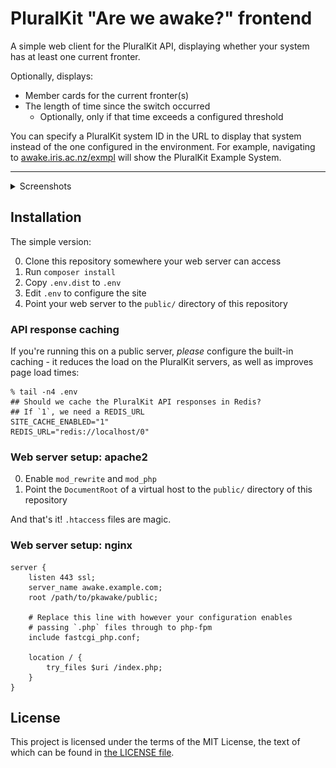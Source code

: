 # PluralKit "Are we awake?" frontend

A simple web client for the PluralKit API, displaying
whether your system has at least one current fronter.

Optionally, displays:

- Member cards for the current fronter(s)
- The length of time since the switch occurred
    - Optionally, only if that time exceeds a configured threshold

You can specify a PluralKit system ID in the URL to
display that system instead of the one configured in
the environment. For example, navigating to
[awake.iris.ac.nz/exmpl](https://awake.iris.ac.nz/exmpl)
will show the PluralKit Example System.

-----

<details>
<summary>Screenshots</summary>

**Awake:** (system has current fronters)

<p align="center" style="text-align:center">

[![Screenshot - awake (system has current fronters)](./img/screenshot-awake.png)](./img/screenshot-awake.png)

</p>

**Asleep:** (system is switched out)

<p align="center" style="text-align:center">

[![Screenshot - asleep (system is switched out)](./img/screenshot-asleep.png)](./img/screenshot-asleep.png)

</p>
</details>

## Installation

The simple version:

0. Clone this repository somewhere your web server can access
0. Run `composer install`
0. Copy `.env.dist` to `.env`
0. Edit `.env` to configure the site
0. Point your web server to the `public/` directory of this repository

### API response caching

If you're running this on a public server,
_please_ configure the built-in caching - 
it reduces the load on the PluralKit servers,
as well as improves page load times:

```shell
% tail -n4 .env
## Should we cache the PluralKit API responses in Redis?
## If `1`, we need a REDIS_URL
SITE_CACHE_ENABLED="1"
REDIS_URL="redis://localhost/0"
```

### Web server setup: apache2

0. Enable `mod_rewrite` and `mod_php`
0. Point the `DocumentRoot` of a virtual host to the
    `public/` directory of this repository

And that's it! `.htaccess` files are magic.

### Web server setup: nginx

```nginx
server {
    listen 443 ssl;
    server_name awake.example.com;
    root /path/to/pkawake/public;

    # Replace this line with however your configuration enables
    # passing `.php` files through to php-fpm
    include fastcgi_php.conf;

    location / {
        try_files $uri /index.php;
    }
}
```

## License

This project is licensed under the terms of
the MIT License, the text of which can be found
in [the LICENSE file](./LICENSE).
